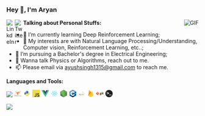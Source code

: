 ### Hey 👋, I'm Aryan

<a href="https://www.linkedin.com/in/aryan-vijaywargia/">
  <img align="left" alt="LinkdeIn" width="22px" src="https://cdn.jsdelivr.net/npm/simple-icons@v3/icons/linkedin.svg" />
</a>
<a href="https://twitter.com/code_Busterr/">
  <img align="left" alt="Twitter" width="22px" src="https://cdn.jsdelivr.net/npm/simple-icons@v3/icons/twitter.svg" />
</a>
<!-- <a href="https://www.facebook.com/winterSoldier1315">
  <img align="left" alt="Facebook" width="22px" src="https://cdn.jsdelivr.net/npm/simple-icons@v3/icons/facebook.svg" />
</a> -->
<!-- <br />
<br /> -->

<!-- Hi there, I'm **Ayush**, a **Full-Stack Developer**  and a **Competetive Coder** 🚀. -->
<!-- Visit my profile at <a href="http://www.caffeine-coated.codes/" target="__blank">http://www.caffeine-coated.codes/</a> -->
  <img align="right" alt="GIF" src="https://media.giphy.com/media/RbDKaczqWovIugyJmW/giphy.gif" />

**Talking about Personal Stuffs:**

- 🌱 I’m currently learning Deep Reinforcement Learning; 
- 🤔 My interests are with Natural Language Processing/Understanding, Computer vision, Reinforcement Learning, etc..;
- 💼 I’m pursuing a Bachelor's degree in Electrical Engineering;
- 💬 Wanna talk Physics or Algorithms, reach out to me.
- 📫 Please email via ayushsingh1315@gmail.com to reach me.


**Languages and Tools:**  

<code><img height="20" src="https://pytorch.org/assets/images/pytorch-logo.png"></code>
<code><img height="20" src="https://raw.githubusercontent.com/github/explore/80688e429a7d4ef2fca1e82350fe8e3517d3494d/topics/tensorflow/tensorflow.png"></code>
<code><img height="20" src="https://raw.githubusercontent.com/github/explore/80688e429a7d4ef2fca1e82350fe8e3517d3494d/topics/python/python.png"></code>
<code><img height="20" src="https://raw.githubusercontent.com/github/explore/80688e429a7d4ef2fca1e82350fe8e3517d3494d/topics/javascript/javascript.png"></code>
<code><img height="20" src="https://raw.githubusercontent.com/github/explore/80688e429a7d4ef2fca1e82350fe8e3517d3494d/topics/vue/vue.png"></code>
<code><img height="20" src="https://raw.githubusercontent.com/github/explore/80688e429a7d4ef2fca1e82350fe8e3517d3494d/topics/react/react.png"></code>
<code><img height="20" src="https://raw.githubusercontent.com/github/explore/80688e429a7d4ef2fca1e82350fe8e3517d3494d/topics/nodejs/nodejs.png"></code>
<code><img height="20" src="https://raw.githubusercontent.com/github/explore/80688e429a7d4ef2fca1e82350fe8e3517d3494d/topics/cpp/cpp.png"></code>
<code><img height="20" src="https://raw.githubusercontent.com/github/explore/80688e429a7d4ef2fca1e82350fe8e3517d3494d/topics/mysql/mysql.png"></code>
<code><img height="20" src="https://raw.githubusercontent.com/github/explore/80688e429a7d4ef2fca1e82350fe8e3517d3494d/topics/firebase/firebase.png"></code>
<code><img height="20" src="https://raw.githubusercontent.com/github/explore/80688e429a7d4ef2fca1e82350fe8e3517d3494d/topics/git/git.png"></code>
<code><img height="20" src="https://raw.githubusercontent.com/github/explore/80688e429a7d4ef2fca1e82350fe8e3517d3494d/topics/terminal/terminal.png"></code>

<img src="https://github-readme-stats.vercel.app/api?username=WinterSoldier13&count_private=true&&show_icons=true&title_color=08fdd8&icon_color=bb2acf&text_color=ffffff&bg_color=242424" width="60%"/>

<!-- [![Top Langs](https://github-readme-stats.vercel.app/api/top-langs/?username=WinterSoldier13&title_color=fff&icon_color=f9f9f9&text_color=9f9f9f&bg_color=151515)](https://github.com/anuraghazra/github-readme-stats) -->


